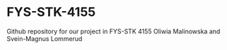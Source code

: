 # FYS-STK-4155
Github repository for our project in FYS-STK 4155
Oliwia Malinowska and Svein-Magnus Lommerud
